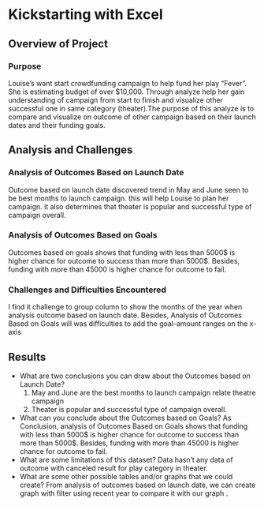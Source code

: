 # Kickstarting with Excel

## Overview of Project
### Purpose
Louise’s want start crowdfunding campaign to help fund her play “Fever”. She is estimating budget of over $10,000. Through analyze help her gain understanding   of campaign from start to finish and visualize other successful one in same category (theater).The purpose of this analyze is to compare and visualize on outcome of other campaign based on their launch dates and their funding goals.

## Analysis and Challenges
### Analysis of Outcomes Based on Launch Date
 Outcome based on launch date discovered trend in May and June seen to be best months to launch campaign. this will help Louise to plan her campaign. it also determines that theater is popular and successful type of campaign overall.
### Analysis of Outcomes Based on Goals
Outcomes based on goals shows that funding with less than 5000$ is higher chance for outcome to success than more than 5000$. Besides, funding with more than 45000 is higher chance for outcome to fail.
### Challenges and Difficulties Encountered
I find it challenge to group column to show the months of the year when analysis  outcome based on launch date. Besides, Analysis of Outcomes Based on Goals will was difficulties to add the goal-amount ranges on the x-axis

## Results
- What are two conclusions you can draw about the Outcomes based on Launch Date?
  1. May and June are the best months to launch campaign relate theatre campaign
  2. Theater is popular and successful type of campaign overall.
- What can you conclude about the Outcomes based on Goals?
   As Conclusion, analysis of Outcomes Based on Goals shows that funding with less than 5000$ is higher chance for outcome to success than more than 5000$. Besides, funding with more than 45000 is higher chance for outcome to fail.
- What are some limitations of this dataset?
 Data hasn’t any data of outcome with canceled result for play category in theater.
- What are some other possible tables and/or graphs that we could create?
  From analysis of outcomes based on launch date, we can create graph with  filter using  recent  year to compare it with our graph .
